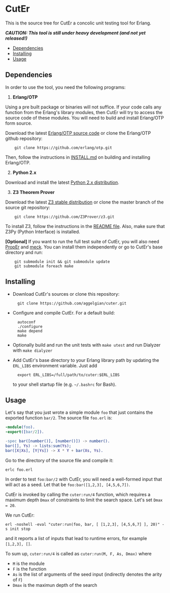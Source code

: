 CutEr
==============

This is the source tree for CutEr a concolic unit testing tool for Erlang.

***CAUTION: This tool is still under heavy development (and not yet released!)***

* [Dependencies](#dependencies)
* [Installing](#installing)
* [Usage](#usage)

Dependencies
------------

In order to use the tool, you need the following programs:

1. **Erlang/OTP**

  Using a pre built package or binaries will not suffice. If your code calls any function from the Erlang's library modules,
  then CutEr will try to access the source code of these modules. You will need to build and install Erlang/OTP form source.

  Download the latest [Erlang/OTP source code](http://www.erlang.org/download.html) or clone the Erlang/OTP github repository:

        git clone https://github.com/erlang/otp.git

  Then, follow the instructions in [INSTALL.md](https://github.com/erlang/otp/blob/maint/HOWTO/INSTALL.md) on building and
  installing Erlang/OTP.

2. **Python 2.x**

  Download and install the latest [Python 2.x distribution](http://www.python.org).

3. **Z3 Theorem Prover**

  Download the latest [Z3 stable distribution](https://github.com/Z3Prover/z3) or clone the master branch of the source git repository:

        git clone https://github.com/Z3Prover/z3.git

  To install Z3, follow the instructions in the [README file](https://github.com/Z3Prover/z3/blob/master/README).
  Also, make sure that Z3Py (Python Interface) is installed.

**[Optional]** If you want to run the full test suite of CutEr, you will also need [PropEr](https://github.com/manopapad/proper)
and [meck](https://github.com/eproxus/meck). You can install them independently or go to CutEr's base directory and run:

        git submodule init && git submodule update
        git submodule foreach make

Installing
----------

* Download CutEr's sources or clone this repository:

        git clone https://github.com/aggelgian/cuter.git

* Configure and compile CutEr. For a default build:

        autoconf
        ./configure
        make depend
        make

* Optionally build and run the unit tests with `make utest` and run Dialyzer with `make dialyzer`

* Add CutEr's base directory to your Erlang library path by updating the `ERL_LIBS` environment variable. Just add

        export ERL_LIBS=/full/path/to/cuter:$ERL_LIBS

  to your shell startup file (e.g. `~/.bashrc` for Bash).

Usage
-----

Let's say that you just wrote a simple module `foo` that just contains the exported function `bar/2`.
The source file `foo.erl` is:

```erlang
-module(foo).
-export([bar/2]).

-spec bar([number()], [number()]) -> number().
bar([], Ys) -> lists:sum(Ys);
bar([X|Xs], [Y|Ys]) -> X * Y + bar(Xs, Ys).
```

Go to the directory of the source file and compile it:

    erlc foo.erl

In order to test `foo:bar/2` with CutEr, you will need a well-formed input that will act as a seed.
Let that be `foo:bar([1,2,3], [4,5,6,7])`.

CutEr is invoked by calling the `cuter:run/4` function, which requires a maximum depth `Dmax` of constraints to limit
the search space. Let's set `Dmax = 20`.

We run CutEr:

    erl -noshell -eval "cuter:run(foo, bar, [ [1,2,3], [4,5,6,7] ], 20)" -s init stop

and it reports a list of inputs that lead to runtime errors, for example `[1,2,3], []`.

To sum up, `cuter:run/4` is called as `cuter:run(M, F, As, Dmax)` where

* `M` is the module
* `F` is the function
* `As` is the list of arguments of the seed input (indirectly denotes the arity of `F`)
* `Dmax` is the maximun depth of the search

